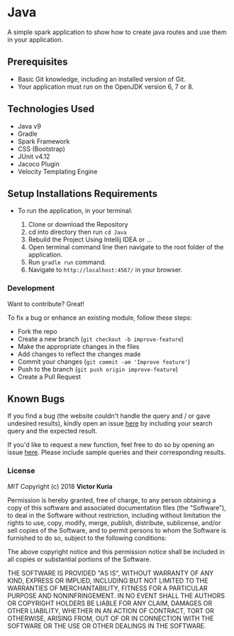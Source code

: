 # Java
A simple spark application to show how to create java routes and use them in your application.

## Prerequisites

- Basic Git knowledge, including an installed version of Git.
- Your application must run on the OpenJDK version 6, 7 or 8.

## Technologies Used

- Java v9
- Gradle
- Spark Framework
- CSS (Bootstrap)
- JUnit v4.12
- Jacoco Plugin
- Velocity Templating Engine


## Setup Installations Requirements
* To run the application, in your terminal:

    1. Clone or download the Repository
    2. cd into directory then run `cd Java`
    3. Rebuild the Project Using Intellij IDEA or ...
    4. Open terminal command line then navigate to the root folder of the application.
    5. Run `gradle run` command.
    6. Navigate to `http://localhost:4567/` in your browser.


### Development

Want to contribute? Great!

To fix a bug or enhance an existing module, follow these steps:

- Fork the repo
- Create a new branch (`git checkout -b improve-feature`)
- Make the appropriate changes in the files
- Add changes to reflect the changes made
- Commit your changes (`git commit -am 'Improve feature'`)
- Push to the branch (`git push origin improve-feature`)
- Create a Pull Request

## Known Bugs

If you find a bug (the website couldn't handle the query and / or gave undesired results), kindly open an issue [here](https://github.com/Davincii254) by including your search query and the expected result.

If you'd like to request a new function, feel free to do so by opening an issue [here](https://github.com/Davincii254). Please include sample queries and their corresponding results.

### License

*MIT*
Copyright (c) 2018 **Victor Kuria**

Permission is hereby granted, free of charge, to any person obtaining a copy of this software and associated documentation files (the "Software"), to deal in the Software without restriction, including without limitation the rights to use, copy, modify, merge, publish, distribute, sublicense, and/or sell copies of the Software, and to permit persons to whom the Software is furnished to do so, subject to the following conditions:

The above copyright notice and this permission notice shall be included in all copies or substantial portions of the Software.

THE SOFTWARE IS PROVIDED "AS IS", WITHOUT WARRANTY OF ANY KIND, EXPRESS OR IMPLIED, INCLUDING BUT NOT LIMITED TO THE WARRANTIES OF MERCHANTABILITY, FITNESS FOR A PARTICULAR PURPOSE AND NONINFRINGEMENT. IN NO EVENT SHALL THE AUTHORS OR COPYRIGHT HOLDERS BE LIABLE FOR ANY CLAIM, DAMAGES OR OTHER LIABILITY, WHETHER IN AN ACTION OF CONTRACT, TORT OR OTHERWISE, ARISING FROM, OUT OF OR IN CONNECTION WITH THE SOFTWARE OR THE USE OR OTHER DEALINGS IN THE SOFTWARE.